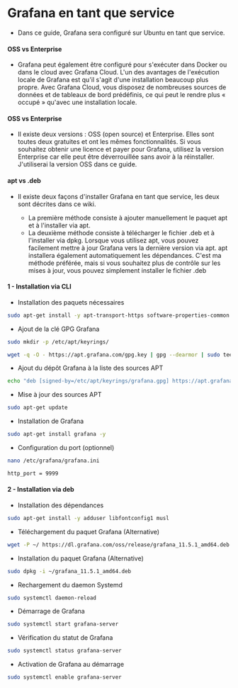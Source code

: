 # Grafana en tant que service 

- Dans ce guide, Grafana sera configuré sur Ubuntu en tant que service.

#### OSS vs Enterprise 

- Grafana peut également être configuré pour s'exécuter dans Docker ou dans le cloud avec Grafana Cloud. L'un des avantages de l'exécution locale de Grafana est qu'il s'agit d'une installation beaucoup plus propre. Avec Grafana Cloud, vous disposez de nombreuses sources de données et de tableaux de bord prédéfinis, ce qui peut le rendre plus « occupé » qu'avec une installation locale.

#### OSS vs Enterprise

- Il existe deux versions : OSS (open source) et Enterprise. Elles sont toutes deux gratuites et ont les mêmes fonctionnalités. Si vous souhaitez obtenir une licence et payer pour Grafana, utilisez la version Enterprise car elle peut être déverrouillée sans avoir à la réinstaller. J'utiliserai la version OSS dans ce guide.

#### apt vs .deb

- Il existe deux façons d'installer Grafana en tant que service, les deux sont décrites dans ce wiki.

  - La première méthode consiste à ajouter manuellement le paquet apt et à l'installer via apt.
  - La deuxième méthode consiste à télécharger le fichier .deb et à l'installer via dpkg. Lorsque vous utilisez apt, vous pouvez facilement mettre à jour Grafana vers la dernière version via apt. apt installera également automatiquement les dépendances. C'est ma méthode préférée, mais si vous souhaitez plus de contrôle sur les mises à jour, vous pouvez simplement installer le fichier .deb

#### 1 - Installation via CLI

- Installation des paquets nécessaires

```sh
sudo apt-get install -y apt-transport-https software-properties-common wget
```

- Ajout de la clé GPG Grafana

```sh
sudo mkdir -p /etc/apt/keyrings/

wget -q -O - https://apt.grafana.com/gpg.key | gpg --dearmor | sudo tee /etc/apt/keyrings/grafana.gpg > /dev/null
```

- Ajout du dépôt Grafana à la liste des sources APT

```sh
echo "deb [signed-by=/etc/apt/keyrings/grafana.gpg] https://apt.grafana.com stable main" | sudo tee -a /etc/apt/sources.list.d/grafana.list
```

- Mise à jour des sources APT

```sh
sudo apt-get update
```

- Installation de Grafana

```sh
sudo apt-get install grafana -y
```

- Configuration du port (optionnel)

```sh
nano /etc/grafana/grafana.ini
```

```sh
http_port = 9999
```

#### 2 - Installation via deb

- Installation des dépendances

```sh
sudo apt-get install -y adduser libfontconfig1 musl
```

- Téléchargement du paquet Grafana (Alternative)

```sh
wget -P ~/ https://dl.grafana.com/oss/release/grafana_11.5.1_amd64.deb
```

- Installation du paquet Grafana (Alternative)

```sh
sudo dpkg -i ~/grafana_11.5.1_amd64.deb
```

- Rechargement du daemon Systemd

```sh
sudo systemctl daemon-reload
```

- Démarrage de Grafana

```sh
sudo systemctl start grafana-server
```

- Vérification du statut de Grafana

```sh
sudo systemctl status grafana-server
```

- Activation de Grafana au démarrage

```sh
sudo systemctl enable grafana-server
```
